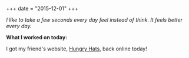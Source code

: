 +++
date = "2015-12-01"
+++

*I like to take a few seconds every day feel instead of think. It feels better every day.*

**What I worked on today:**

I got my friend's website, [Hungry Hats](http://hungryhats.com/), back online today!